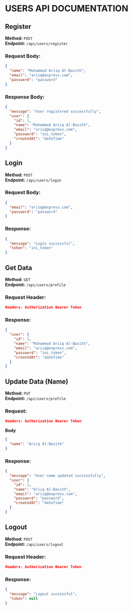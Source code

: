 # USERS API DOCUMENTATION

## Register

**Method:** `POST`  
**Endpoint:** `/api/users/register`

### Request Body:

```json
{
  "name": "Muhammad Ariiq Al-Basith",
  "email": "ariiq@express.com",
  "password": "password"
}
```

### Response Body:

```json
{
  "message": "User registered successfully",
  "user": {
    "id": 1,
    "name": "Muhammad Ariiq Al-Basith",
    "email": "ariiq@express.com",
    "password": "ini_token",
    "createdAt": "dateTime"
  }
}
```

## Login

**Method:** `POST`  
**Endpoint:** `/api/users/login`

### Request Body:

```json
{
  "email": "ariiq@express.com",
  "password": "password"
}
```

### Response:

```json
{
  "message": "Login successful",
  "token": "ini_token"
}
```

## Get Data

**Method:** `GET`  
**Endpoint:** `/api/users/profile`

### Request Header:

```json
Headers: Authorization Bearer Token
```

### Response:

```json
{
  "user": {
    "id": 1,
    "name": "Muhammad Ariiq Al-Basith",
    "email": "ariiq@express.com",
    "password": "ini_token",
    "createdAt": "dateTime"
  }
}
```

## Update Data (Name)

**Method:** `PUT`  
**Endpoint:** `/api/users/profile`

### Request:

```json
Headers: Authorization Bearer Token
```

**Body**
```json
{
  "name": "Ariiq Al-Basith"
}
```

### Response:

```json
{
  "message": "User name updated successfully",
  "user": {
    "id": 1,
    "name": "Ariiq Al-Basith",
    "email": "ariiq@express.com",
    "password": "password",
    "createdAt": "dateTime"
  }
}
```

## Logout

**Method:** `POST`  
**Endpoint:** `/api/users/logout`

### Request Header:

```json
Headers: Authorization Bearer Token
```

### Response:

```json
{
  "message": "Logout successful",
  "token": null
}
```
